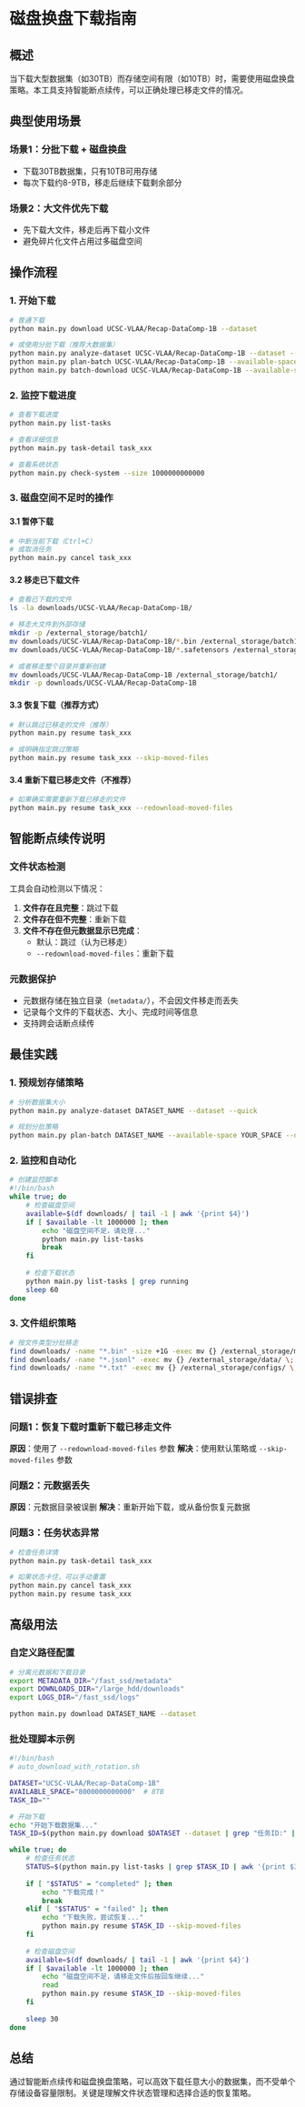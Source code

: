 # 磁盘换盘下载指南

## 概述

当下载大型数据集（如30TB）而存储空间有限（如10TB）时，需要使用磁盘换盘策略。本工具支持智能断点续传，可以正确处理已移走文件的情况。

## 典型使用场景

### 场景1：分批下载 + 磁盘换盘
- 下载30TB数据集，只有10TB可用存储
- 每次下载约8-9TB，移走后继续下载剩余部分

### 场景2：大文件优先下载
- 先下载大文件，移走后再下载小文件
- 避免碎片化文件占用过多磁盘空间

## 操作流程

### 1. 开始下载
```bash
# 普通下载
python main.py download UCSC-VLAA/Recap-DataComp-1B --dataset

# 或使用分批下载（推荐大数据集）
python main.py analyze-dataset UCSC-VLAA/Recap-DataComp-1B --dataset --quick
python main.py plan-batch UCSC-VLAA/Recap-DataComp-1B --available-space 8000000000000 --dataset
python main.py batch-download UCSC-VLAA/Recap-DataComp-1B --available-space 8000000000000 --dataset
```

### 2. 监控下载进度
```bash
# 查看下载进度
python main.py list-tasks

# 查看详细信息
python main.py task-detail task_xxx

# 查看系统状态
python main.py check-system --size 1000000000000
```

### 3. 磁盘空间不足时的操作

#### 3.1 暂停下载
```bash
# 中断当前下载（Ctrl+C）
# 或取消任务
python main.py cancel task_xxx
```

#### 3.2 移走已下载文件
```bash
# 查看已下载的文件
ls -la downloads/UCSC-VLAA/Recap-DataComp-1B/

# 移走大文件到外部存储
mkdir -p /external_storage/batch1/
mv downloads/UCSC-VLAA/Recap-DataComp-1B/*.bin /external_storage/batch1/
mv downloads/UCSC-VLAA/Recap-DataComp-1B/*.safetensors /external_storage/batch1/

# 或者移走整个目录并重新创建
mv downloads/UCSC-VLAA/Recap-DataComp-1B /external_storage/batch1/
mkdir -p downloads/UCSC-VLAA/Recap-DataComp-1B
```

#### 3.3 恢复下载（推荐方式）
```bash
# 默认跳过已移走的文件（推荐）
python main.py resume task_xxx

# 或明确指定跳过策略
python main.py resume task_xxx --skip-moved-files
```

#### 3.4 重新下载已移走文件（不推荐）
```bash
# 如果确实需要重新下载已移走的文件
python main.py resume task_xxx --redownload-moved-files
```

## 智能断点续传说明

### 文件状态检测
工具会自动检测以下情况：
1. **文件存在且完整**：跳过下载
2. **文件存在但不完整**：重新下载
3. **文件不存在但元数据显示已完成**：
   - 默认：跳过（认为已移走）
   - `--redownload-moved-files`：重新下载

### 元数据保护
- 元数据存储在独立目录（`metadata/`），不会因文件移走而丢失
- 记录每个文件的下载状态、大小、完成时间等信息
- 支持跨会话断点续传

## 最佳实践

### 1. 预规划存储策略
```bash
# 分析数据集大小
python main.py analyze-dataset DATASET_NAME --dataset --quick

# 规划分批策略
python main.py plan-batch DATASET_NAME --available-space YOUR_SPACE --dataset
```

### 2. 监控和自动化
```bash
# 创建监控脚本
#!/bin/bash
while true; do
    # 检查磁盘空间
    available=$(df downloads/ | tail -1 | awk '{print $4}')
    if [ $available -lt 1000000 ]; then
        echo "磁盘空间不足，请处理..."
        python main.py list-tasks
        break
    fi
    
    # 检查下载状态
    python main.py list-tasks | grep running
    sleep 60
done
```

### 3. 文件组织策略
```bash
# 按文件类型分批移走
find downloads/ -name "*.bin" -size +1G -exec mv {} /external_storage/models/ \;
find downloads/ -name "*.jsonl" -exec mv {} /external_storage/data/ \;
find downloads/ -name "*.txt" -exec mv {} /external_storage/configs/ \;
```

## 错误排查

### 问题1：恢复下载时重新下载已移走文件
**原因**：使用了 `--redownload-moved-files` 参数
**解决**：使用默认策略或 `--skip-moved-files` 参数

### 问题2：元数据丢失
**原因**：元数据目录被误删
**解决**：重新开始下载，或从备份恢复元数据

### 问题3：任务状态异常
```bash
# 检查任务详情
python main.py task-detail task_xxx

# 如果状态卡住，可以手动重置
python main.py cancel task_xxx
python main.py resume task_xxx
```

## 高级用法

### 自定义路径配置
```bash
# 分离元数据和下载目录
export METADATA_DIR="/fast_ssd/metadata"
export DOWNLOADS_DIR="/large_hdd/downloads"
export LOGS_DIR="/fast_ssd/logs"

python main.py download DATASET_NAME --dataset
```

### 批处理脚本示例
```bash
#!/bin/bash
# auto_download_with_rotation.sh

DATASET="UCSC-VLAA/Recap-DataComp-1B"
AVAILABLE_SPACE="8000000000000"  # 8TB
TASK_ID=""

# 开始下载
echo "开始下载数据集..."
TASK_ID=$(python main.py download $DATASET --dataset | grep "任务ID:" | cut -d: -f2 | tr -d ' ')

while true; do
    # 检查任务状态
    STATUS=$(python main.py list-tasks | grep $TASK_ID | awk '{print $3}')
    
    if [ "$STATUS" = "completed" ]; then
        echo "下载完成！"
        break
    elif [ "$STATUS" = "failed" ]; then
        echo "下载失败，尝试恢复..."
        python main.py resume $TASK_ID --skip-moved-files
    fi
    
    # 检查磁盘空间
    available=$(df downloads/ | tail -1 | awk '{print $4}')
    if [ $available -lt 1000000 ]; then
        echo "磁盘空间不足，请移走文件后按回车继续..."
        read
        python main.py resume $TASK_ID --skip-moved-files
    fi
    
    sleep 30
done
```

## 总结

通过智能断点续传和磁盘换盘策略，可以高效下载任意大小的数据集，而不受单个存储设备容量限制。关键是理解文件状态管理和选择合适的恢复策略。 